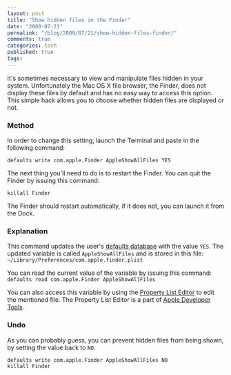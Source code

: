```yaml
---
layout: post
title: "Show hidden files in the Finder"
date: "2009-07-21"
permalink: "/blog/2009/07/21/show-hidden-files-finder/"
comments: true
categories: tech
published: true
tags: 
---
```


It's sometimes necessary to view and manipulate files hidden in your system. Unfortunately the Mac OS X  file browser, the Finder, does not display these files by default and has no easy way to access this option. This simple hack allows you to choose whether hidden files are displayed or not.

<!-- more -->

### Method
In order to change this setting, launch the Terminal and paste in the following command:  

    defaults write com.apple.Finder AppleShowAllFiles YES

The next thing you'll need to do is to restart the Finder. You can quit the Finder by issuing this command:  

    killall Finder
    
The Finder should restart automatically, if it does not, you can launch it from the Dock.

### Explanation
This command updates the user's [defaults database](http://developer.apple.com/library/mac/#documentation/Darwin/Reference/ManPages/man1/defaults.1.html) with the value `YES`. The updated variable is called `AppleShowAllFiles` and is stored in this file: `~/Library/Preferences/com.apple.finder.plist`

You can read the current value of the variable by issuing this command:  
`defaults read com.apple.Finder AppleShowAllFiles`

You can also access this variable by using the [Property List Editor](http://osx.iusethis.com/app/propertylisteditor) to edit the mentioned file. The Property List Editor is a part of [Apple Developer Tools](http://en.wikipedia.org/wiki/Apple_Developer_Tools).


### Undo
As you can probably guess, you can prevent hidden files from being shown, by setting the value back to `NO`.

    defaults write com.apple.Finder AppleShowAllFiles NO
    killall Finder